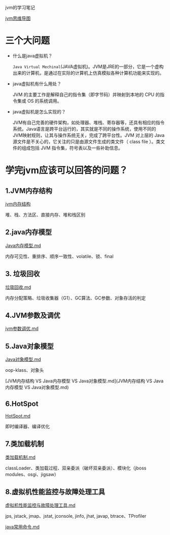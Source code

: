 

jvm的学习笔记

[jvm思维导图](https://mubu.com/doc/2gXImpU6uw)

# 三个大问题

- 什么是java虚拟机？

  `Java Virtual Mechinal`(JAVA虚拟机)。JVM是JRE的一部分，它是一个虚构出来的计算机，是通过在实际的计算机上仿真模拟各种计算机功能来实现的。

- java虚拟机有什么用处？

  JVM 的主要工作是解释自己的指令集（即字节码）并映射到本地的 CPU 的指令集或 OS 的系统调用。

- java虚拟机是怎么实现的？

  JVM有自己完善的硬件架构，如处理器、堆栈、寄存器等，还具有相应的指令系统。Java语言是跨平台运行的，其实就是不同的操作系统，使用不同的JVM映射规则，让其与操作系统无关，完成了跨平台性。JVM 对上层的 Java 源文件是不关心的，它关注的只是由源文件生成的类文件（ class file ）。类文件的组成包括 JVM 指令集，符号表以及一些补助信息。

#  学完jvm应该可以回答的问题？

## 1.JVM内存结构

[jvm内存结构](jvm内存结构.md)

堆、栈、方法区、直接内存、堆和栈区别

## 2.java内存模型

 [Java内存模型.md](Java内存模型.md) 

内存可见性、重排序、顺序一致性、volatile、锁、final

## 3. 垃圾回收

 [垃圾回收.md](垃圾回收.md) 

内存分配策略、垃圾收集器（G1）、GC算法、GC参数、对象存活的判定 

## 4.JVM参数及调优

 [jvm参数调优.md](jvm参数调优.md) 

## 5.Java对象模型

 [Java对象模型.md](Java对象模型.md) 

oop-klass、对象头

 [JVM内存结构 VS Java内存模型 VS Java对象模型.md](JVM内存结构 VS Java内存模型 VS Java对象模型.md) 

## 6.HotSpot

 [HotSpot.md](HotSpot.md) 

即时编译器、编译优化

## 7.类加载机制

 [类加载机制.md](类加载机制.md) 

classLoader、类加载过程、双亲委派（破坏双亲委派）、模块化（jboss modules、osgi、jigsaw）

## 8.虚拟机性能监控与故障处理工具

 [虚拟机性能监控与故障处理工具.md](虚拟机性能监控与故障处理工具.md) 

jps, jstack, jmap、jstat, jconsole, jinfo, jhat, javap, btrace、TProfiler

 [java常用命令.md](java常用命令.md) 










